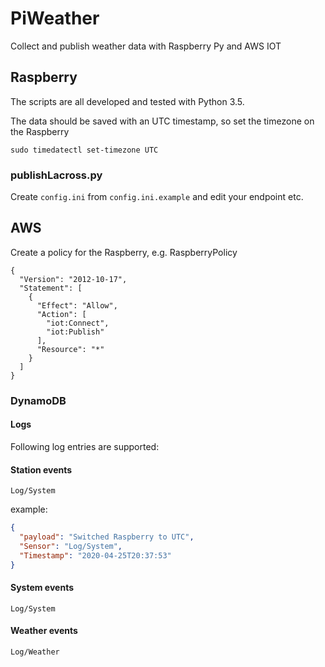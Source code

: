 # PiWeather

Collect and publish weather data with Raspberry Py and AWS IOT

## Raspberry

The scripts are all developed and tested with Python 3.5.

The data should be saved with an UTC timestamp, so set the timezone on the Raspberry

```
sudo timedatectl set-timezone UTC
```

### publishLacross.py

Create ```config.ini``` from ```config.ini.example``` and edit your endpoint etc.


## AWS

Create a policy for the Raspberry, e.g. RaspberryPolicy

```
{
  "Version": "2012-10-17",
  "Statement": [
    {
      "Effect": "Allow",
      "Action": [
        "iot:Connect",
        "iot:Publish"
      ],
      "Resource": "*"
    }
  ]
}
```

### DynamoDB

#### Logs

Following log entries are supported:

#### Station events
```
Log/System
```

example:
```json
{
  "payload": "Switched Raspberry to UTC",
  "Sensor": "Log/System",
  "Timestamp": "2020-04-25T20:37:53"
}
```

#### System events
```
Log/System
```

#### Weather events
```
Log/Weather
```
